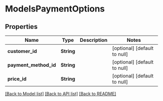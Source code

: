 # ModelsPaymentOptions

## Properties
Name | Type | Description | Notes
------------ | ------------- | ------------- | -------------
**customer_id** | **String** |  | [optional] [default to null]
**payment_method_id** | **String** |  | [optional] [default to null]
**price_id** | **String** |  | [optional] [default to null]

[[Back to Model list]](../README.md#documentation-for-models) [[Back to API list]](../README.md#documentation-for-api-endpoints) [[Back to README]](../README.md)



